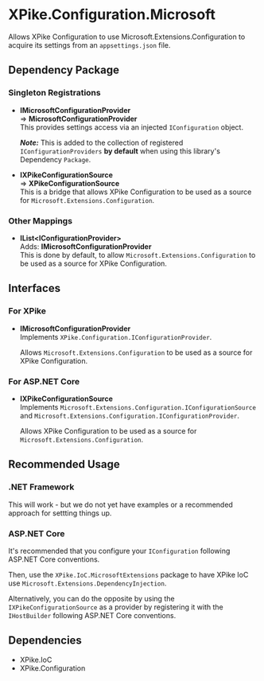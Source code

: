 ﻿# XPike.Configuration.Microsoft

Allows XPike Configuration to use Microsoft.Extensions.Configuration to acquire its settings from an <code>appsettings.json</code> file.

## Dependency Package

### Singleton Registrations

- **IMicrosoftConfigurationProvider**  
  => **MicrosoftConfigurationProvider**  
  This provides settings access via an injected <code>IConfiguration</code> object.

  ***Note:*** This is added to the collection of registered `IConfigurationProviders` **by default** when using this library's Dependency `Package`.

- **IXPikeConfigurationSource**  
  => **XPikeConfigurationSource**  
  This is a bridge that allows XPike Configuration to be used as a source for `Microsoft.Extensions.Configuration`.

### Other Mappings

- **IList\<IConfigurationProvider\>**  
  Adds: **IMicrosoftConfigurationProvider**  
  This is done by default, to allow `Microsoft.Extensions.Configuration` to be used as a source for XPike Configuration.

## Interfaces

### For XPike

- **IMicrosoftConfigurationProvider**  
  Implements `XPike.Configuration.IConfigurationProvider`.  
  
  Allows `Microsoft.Extensions.Configuration` to be used as a source for XPike Configuration.  

### For ASP.NET Core

- **IXPikeConfigurationSource**  
  Implements `Microsoft.Extensions.Configuration.IConfigurationSource` and `Microsoft.Extensions.Configuration.IConfigurationProvider`.  
  
  Allows XPike Configuration to be used as a source for `Microsoft.Extensions.Configuration`.

## Recommended Usage

### .NET Framework

This will work - but we do not yet have examples or a recommended approach for settting things up.

### ASP.NET Core

It's recommended that you configure your <code>IConfiguration</code> following ASP.NET Core conventions.

Then, use the <code>XPike.IoC.MicrosoftExtensions</code> package to have XPike IoC
use <code>Microsoft.Extensions.DependencyInjection</code>.

Alternatively, you can do the opposite by using the `IXPikeConfigurationSource` as a provider by registering it with the `IHostBuilder` following ASP.NET Core conventions.

## Dependencies

- XPike.IoC
- XPike.Configuration

